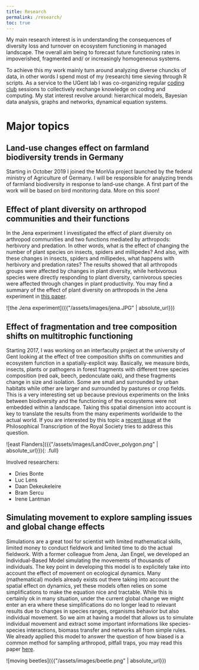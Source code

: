 ```yaml
---
title: Research
permalink: /research/
toc: true
---
```



My main research interest is in understanding the consequences of diversity loss and turnover on ecosystem functioning in managed landscape. The overall aim being to forecast future functioning rates in impoverished, fragmented and/ or increasingly homogeneous systems. 

To achieve this my work mainly turn around analyzing diverse chuncks of data, in other words I spend most of my (research) time sieving through R scripts. As a service to the UGent lab I was co-organizing regular [coding club](https://github.com/TerrestrialEcology-ugent/CodingClub) sessions to collectively exchange knowledge on coding and computing. My stat interest revolve around: hierarchical models, Bayesian data analysis, graphs and networks, dynamical equation systems. 

# Major topics

## Land-use changes effect on farmland biodiversity trends in Germany

Starting in October 2019 I joined the MonVia project launched by the federal ministry of Agriculture of Germany. I will be responsible for analyzing trends of farmland biodiversity in response to land-use change. A first part of the work will be based on bird monitoring data. More on this soon!

## Effect of plant diversity on arthropod communities and their functions

In the Jena experiment I investigated the effect of plant diversity on arthropod communities and two functions mediated by arthropods: herbivory and predation. In other words, what is the effect of changing the number of plant species on insects, spiders and millipedes? And also, with these changes in insects, spiders and millipedes, what happens with herbivory and predation rates? The results showed that all arthropods groups were affected by changes in plant diversity, while herbivorous species were directly responding to plant diversity, carnivorous species were affected through changes in plant productivity. You may find a summary of the effect of plant diversity on arthropods in the Jena experiment in [this paper](http://www.sciencedirect.com/science/article/pii/S1439179117300920).

![the Jena experiment]({{"/assets/images/jena.JPG" | absolute_url}})

## Effect of fragmentation and tree composition shifts on multitrophic functioning

Starting 2017, I was working on an interfaculty project at the university of Gent looking at the effect of tree composition shifts on communities and ecosystem function in a spatially-explicit way. Basically, we measure birds, insects, plants or pathogens in forest fragments with different tree species composition (red oak, beech, pedonculate oak), and these fragments change in size and isolation. Some are small and surrounded by urban habitats while other are larger and surrounded by pastures or crop fields. This is a very interesting set up because previous experiments on the links between biodiversity and the functioning of the ecosystems were not embedded within a landscape. Taking this spatial dimension into account is key to translate the results from the many experiments worldwide to the actual world. If you are interested by this topic a [recent issue](http://rstb.royalsocietypublishing.org/content/371/1694) at the Philosophical Transcription of the Royal Society tries to address this question. 

![east Flanders]({{"/assets/images/LandCover_polygon.png" | absolute_url}}){: .full}

Involved researchers:
* Dries Bonte
* Luc Lens
* Daan Dekeukeleire
* Bram Sercu
* Irene Lantman

## Simulating movement to explore sampling issues and global change effects

Simulations are a great tool for scientist with limited mathematical skills, limited money to conduct fieldwork and limited time to do the actual fieldwork. With a former colleague from Jena, Jan Engel, we developed an Individual-Based Model simulating the movements of thousands of individuals. The key point in developing this model is to explicitely take into account the effect of movement on ecological dynamics. Many (mathematical) models already exists out there taking into account the spatial effect on dynamics, yet these models often relies on some simplifications to make the equation nice and tractable. While this is certainly ok in many situation, under the current global change we might enter an era where these simplifications do no longer lead to relevant results due to changes in species ranges, organisms behavior but also individual movement. So we aim at having a model that allows us to simulate individual movement and extract some important informations like species-species interactions, biomass transfer and networks all from simple rules. We already applied this model to answer the question of how biased is a common method for sampling arthropod, pitfall traps, you may read this paper [here](http://onlinelibrary.wiley.com/doi/10.1002/ecs2.1790/full).

![moving beetles]({{"/assets/images/beetle.png" | absolute_url}})




